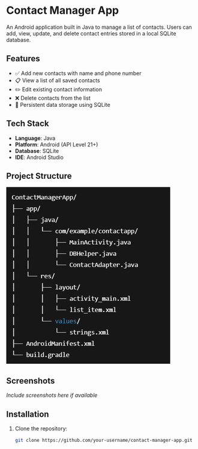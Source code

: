 # Contact Manager App

An Android application built in Java to manage a list of contacts. Users can add, view, update, and delete contact entries stored in a local SQLite database.

## Features

- ✅ Add new contacts with name and phone number
- 📋 View a list of all saved contacts
- ✏️ Edit existing contact information
- ❌ Delete contacts from the list
- 🧠 Persistent data storage using SQLite

## Tech Stack

- **Language**: Java
- **Platform**: Android (API Level 21+)
- **Database**: SQLite
- **IDE**: Android Studio

## Project Structure

![Alt Text](https://github.com/DinukaRasanjana/My-Contact-App/blob/33699e08071d0318b777b051f2f01c224985d533/Screenshot%202025-06-03%20111121.png)

## Screenshots

*Include screenshots here if available*

## Installation

1. Clone the repository:

   ```bash
   git clone https://github.com/your-username/contact-manager-app.git



